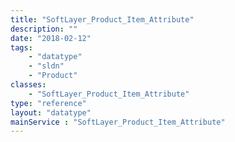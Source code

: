 ```yaml
---
title: "SoftLayer_Product_Item_Attribute"
description: ""
date: "2018-02-12"
tags:
    - "datatype"
    - "sldn"
    - "Product"
classes:
    - "SoftLayer_Product_Item_Attribute"
type: "reference"
layout: "datatype"
mainService : "SoftLayer_Product_Item_Attribute"
---
```

